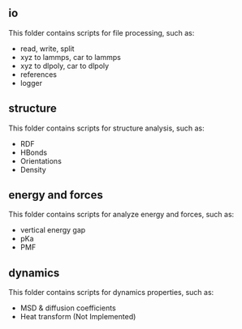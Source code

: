 ## io
This folder contains scripts for file processing, such as:
* read, write, split
* xyz to lammps, car to lammps
* xyz to dlpoly, car to dlpoly
* references
* logger

## structure
This folder contains scripts for structure analysis, such as:
* RDF
* HBonds
* Orientations
* Density

## energy and forces
This folder contains scripts for analyze energy and forces, such as:
* vertical energy gap
* pKa
* PMF

## dynamics
This folder contains scripts for dynamics properties, such as:
* MSD & diffusion coefficients
* Heat transform (Not Implemented)

